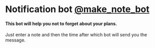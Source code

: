 # Notification bot [@make_note_bot](https://t.me/make_note_bot)
#### This bot will help you not to forget about your plans.

Just enter a note and then the time after which bot will send you the message.